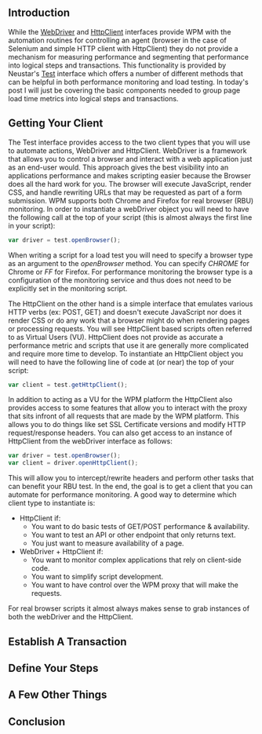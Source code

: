 ## Introduction
While the [WebDriver](http://docs.wpm.neustar.biz/testscript-api/biz/neustar/wpm/api/WebDriver.html) and [HttpClient](http://docs.wpm.neustar.biz/testscript-api/biz/neustar/wpm/api/HttpClient.html) interfaces provide WPM with the automation routines for controlling an agent (browser in the case of Selenium and simple HTTP client with HttpClient) they do not provide a mechanism for measuring performance and segmenting that performance into logical steps and transactions.  This functionality is provided by Neustar's [Test](http://docs.wpm.neustar.biz/testscript-api/biz/neustar/wpm/api/Test.html) interface which offers a number of different methods that can be helpful in both performance monitoring and load testing.  In today's post I will just be covering the basic components needed to group page load time metrics into logical steps and transactions. 

## Getting Your Client
The Test interface provides access to the two client types that you will use to automate actions, WebDriver and HttpClient.  WebDriver is a framework that allows you to control a browser and interact with a web application just as an end-user would.  This approach gives the best visibility into an applications performance and makes scripting easier because the Browser does all the hard work for you.  The browser will execute JavaScript, render CSS, and handle rewriting URLs that may be requested as part of a form submission.  WPM supports both Chrome and Firefox for real browser (RBU) monitoring.  In order to instantiate a webDriver object you will need to have the following call at the top of your script (this is almost always the first line in your script):

```javascript
var driver = test.openBrowser();
```

When writing a script for a load test you will need to specify a browser type as an argument to the *openBrowser* method.  You can specify *CHROME* for Chrome or *FF* for Firefox.  For performance monitoring the browser type is a configuration of the monitoring service and thus does not need to be explicitly set in the monitoring script.

The HttpClient on the other hand is a simple interface that emulates various HTTP verbs (ex: POST, GET) and doesn't execute JavaScript nor does it render CSS or do any work that a browser might do when rendering pages or processing requests.  You will see HttpClient based scripts often referred to as Virtual Users (VU).  HttpClient does not provide as accurate a performance metric and scripts that use it are generally more complicated and require more time to develop.  To instantiate an HttpClient object you will need to have the following line of code at (or near) the top of your script:

```javascript
var client = test.getHttpClient();
```

In addition to acting as a VU for the WPM platform the HttpClient also provides access to some features that allow you to interact with the proxy that sits infront of all requests that are made by the WPM platform.  This allows you to do things like set SSL Certificate versions and modify HTTP request/response headers.  You can also get access to an instance of HttpClient from the webDriver interface as follows:

```javascript
var driver = test.openBrowser();
var client = driver.openHttpClient();
```

This will allow you to intercept/rewrite headers and perform other tasks that can benefit your RBU test.  In the end, the goal is to get a client that you can automate for performance monitoring.  A good way to determine which client type to instantiate is:

- HttpClient if: 
  - You want to do basic tests of GET/POST performance & availability.
  - You want to test an API or other endpoint that only returns text.
  - You just want to measure availability of a page.
- WebDriver + HttpClient if:
  - You want to monitor complex applications that rely on client-side code.
  - You want to simplify script development.
  - You want to have control over the WPM proxy that will make the requests.

For real browser scripts it almost always makes sense to grab instances of both the webDriver and the HttpClient.

## Establish A Transaction

## Define Your Steps

## A Few Other Things

## Conclusion
